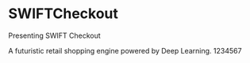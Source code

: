 # SWIFTCheckout
Presenting SWIFT Checkout

A futuristic retail shopping engine powered by Deep Learning.
1234567